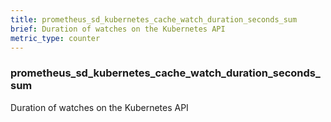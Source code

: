 ```yaml
---
title: prometheus_sd_kubernetes_cache_watch_duration_seconds_sum
brief: Duration of watches on the Kubernetes API
metric_type: counter
---
```

### prometheus_sd_kubernetes_cache_watch_duration_seconds_sum

Duration of watches on the Kubernetes API